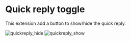 # Quick reply toggle  
This extension add a button to show/hide the quick reply.

![quickreply_hide](https://user-images.githubusercontent.com/6350179/132951569-533a25d5-4436-4736-a3b4-3af65915025c.png)
![quickreply_show](https://user-images.githubusercontent.com/6350179/132951570-4552e623-8585-40aa-9f64-407645569a7d.png)

